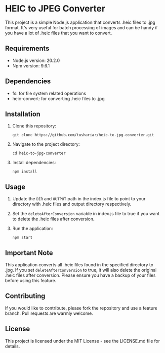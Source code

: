 # HEIC to JPEG Converter

This project is a simple Node.js application that converts .heic files to .jpg format. It's very useful for batch processing of images and can be handy if you have a lot of .heic files that you want to convert.

## Requirements

- Node.js version: 20.2.0
- Npm version: 9.6.1

## Dependencies

- fs: for file system related operations
- heic-convert: for converting .heic files to .jpg

## Installation

1. Clone this repository:

   ```
   git clone https://github.com/tushariar/heic-to-jpg-converter.git
   ```

2. Navigate to the project directory:

   ```
   cd heic-to-jpg-converter
   ```

3. Install dependencies:

   ```
   npm install
   ```

## Usage

1. Update the `DIR` and `OUTPUT` path in the index.js file to point to your directory with .heic files and output directory respectively.

2. Set the `deleteAfterConversion` variable in index.js file to true if you want to delete the .heic files after conversion.

3. Run the application:

   ```
   npm start
   ```

## Important Note

This application converts all .heic files found in the specified directory to .jpg. If you set `deleteAfterConversion` to true, it will also delete the original .heic files after conversion. Please ensure you have a backup of your files before using this feature.

## Contributing

If you would like to contribute, please fork the repository and use a feature branch. Pull requests are warmly welcome.

## License

This project is licensed under the MIT License - see the LICENSE.md file for details.
